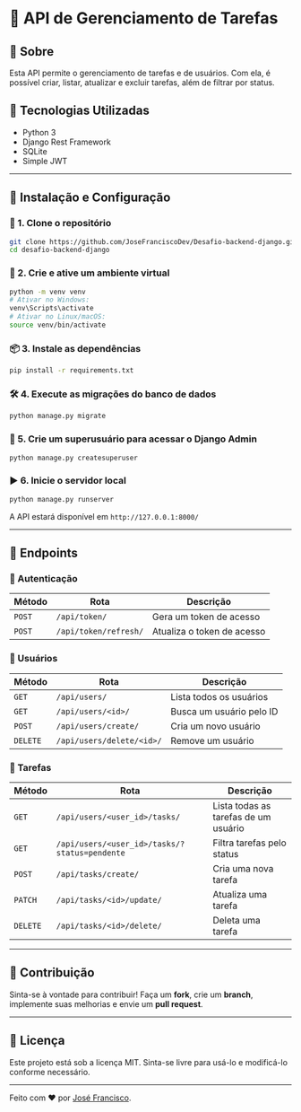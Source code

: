 # 📌 API de Gerenciamento de Tarefas

## 📖 Sobre
Esta API permite o gerenciamento de tarefas e de usuários. Com ela, é possível criar, listar, atualizar e excluir tarefas, além de filtrar por status.

## 🚀 Tecnologias Utilizadas
- Python 3
- Django Rest Framework
- SQLite
- Simple JWT

---

## 📂 Instalação e Configuração

### 🔧 1. Clone o repositório
```sh
git clone https://github.com/JoseFranciscoDev/Desafio-backend-django.git
cd desafio-backend-django
```

### 🐍 2. Crie e ative um ambiente virtual
```sh
python -m venv venv
# Ativar no Windows:
venv\Scripts\activate
# Ativar no Linux/macOS:
source venv/bin/activate
```

### 📦 3. Instale as dependências
```sh
pip install -r requirements.txt
```

### 🛠️ 4. Execute as migrações do banco de dados
```sh
python manage.py migrate
```

### 🔑 5. Crie um superusuário para acessar o Django Admin
```sh
python manage.py createsuperuser
```

### ▶️ 6. Inicie o servidor local
```sh
python manage.py runserver
```
A API estará disponível em `http://127.0.0.1:8000/`

---

## 📡 Endpoints

### 📍 Autenticação
| Método | Rota | Descrição |
|--------|------|-----------|
| `POST` | `/api/token/` | Gera um token de acesso |
| `POST` | `/api/token/refresh/` | Atualiza o token de acesso |

### 📍 Usuários
| Método | Rota | Descrição |
|--------|------|-----------|
| `GET` | `/api/users/` | Lista todos os usuários |
| `GET` | `/api/users/<id>/` | Busca um usuário pelo ID |
| `POST` | `/api/users/create/` | Cria um novo usuário |
| `DELETE` | `/api/users/delete/<id>/` | Remove um usuário |

### 📍 Tarefas
| Método | Rota | Descrição |
|--------|------|-----------|
| `GET` | `/api/users/<user_id>/tasks/` | Lista todas as tarefas de um usuário |
| `GET` | `/api/users/<user_id>/tasks/?status=pendente` | Filtra tarefas pelo status |
| `POST` | `/api/tasks/create/` | Cria uma nova tarefa |
| `PATCH` | `/api/tasks/<id>/update/` | Atualiza uma tarefa |
| `DELETE` | `/api/tasks/<id>/delete/` | Deleta uma tarefa |

---

## 📮 Contribuição
Sinta-se à vontade para contribuir! Faça um **fork**, crie um **branch**, implemente suas melhorias e envie um **pull request**.

---

## 📄 Licença
Este projeto está sob a licença MIT. Sinta-se livre para usá-lo e modificá-lo conforme necessário.

---

Feito com ❤️ por [José Francisco](https://github.com/JoseFranciscoDev).

